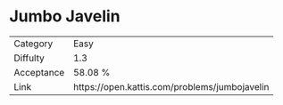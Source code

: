 # Jumbo Javelin

<table>
    <tr>
        <td>Category</td>
        <td>Easy</td>
    </tr>
    <tr>
        <td>Diffulty</td>
        <td>1.3</td>
    </tr>
    <tr>
        <td>Acceptance</td>
        <td>58.08 %</td>
    </tr>
    <tr>
        <td>Link</td>
        <td>https://open.kattis.com/problems/jumbojavelin</td>
    </tr>
</table>
